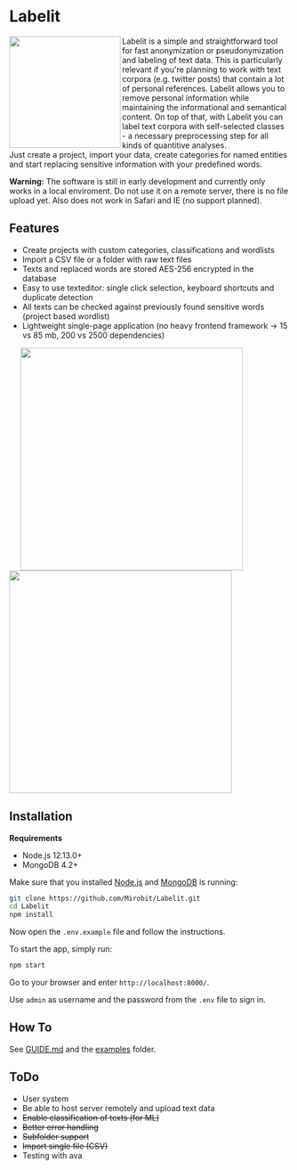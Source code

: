 # Labelit

<img align="left" height="200" src="https://raw.githubusercontent.com/Mirobit/Labelit/master/frontend/assets/images/logo.svg">Labelit is a simple and straightforward tool for fast anonymization or pseudonymization and labeling of text data. This is particularly relevant if you're planning to work with text corpora (e.g. twitter posts) that contain a lot of personal references. Labelit allows you to remove personal information while maintaining the informational and semantical content. On top of that, with Labelit you can label text corpora with self-selected classes - a necessary preprocessing step for all kinds of quantitive analyses.  
Just create a project, import your data, create categories for named entities and start replacing sensitive information with your predefined words.

**Warning:** The software is still in early development and currently only works in a local enviroment. Do not use it on a remote server, there is no file upload yet. Also does not work in Safari and IE (no support planned).

## Features

- Create projects with custom categories, classifications and wordlists
- Import a CSV file or a folder with raw text files
- Texts and replaced words are stored AES-256 encrypted in the database
- Easy to use texteditor: single click selection, keyboard shortcuts and duplicate detection
- All texts can be checked against previously found sensitive words (project based wordlist)
- Lightweight single-page application (no heavy frontend framework -> 15 vs 85 mb, 200 vs 2500 dependencies)

<img src="https://i.imgur.com/JduLdHt.png" width="400" style="margin-left: 20px"> <img src="https://i.imgur.com/zE1ChFB.png" width="400">

## Installation

**Requirements**

- Node.js 12.13.0+
- MongoDB 4.2+

Make sure that you installed [Node.js](https://nodejs.org/en/download/) and [MongoDB](https://docs.mongodb.com/manual/administration/install-community/) is running:

```bash
git clone https://github.com/Mirobit/Labelit.git
cd Labelit
npm install
```

Now open the `.env.example` file and follow the instructions.

To start the app, simply run:

```bash
npm start
```

Go to your browser and enter `http://localhost:8000/`.

Use `admin` as username and the password from the `.env` file to sign in.

## How To

See [GUIDE.md](https://github.com/Mirobit/Labelit/blob/master/GUIDE.md) and the [examples](https://github.com/Mirobit/Labelit/blob/master/examples) folder.

## ToDo

- User system
- Be able to host server remotely and upload text data
- ~~Enable classification of texts (for ML)~~
- ~~Better error handling~~
- ~~Subfolder support~~
- ~~Import single file (CSV)~~
- Testing with ava
